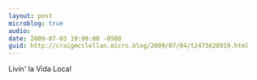 ```yaml
---
layout: post
microblog: true
audio: 
date: 2009-07-03 19:00:00 -0500
guid: http://craigmcclellan.micro.blog/2009/07/04/t2473628919.html
---
```

Livin' la Vida Loca!
